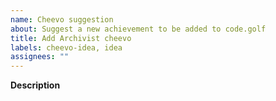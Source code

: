 ```yaml
---
name: Cheevo suggestion
about: Suggest a new achievement to be added to code.golf
title: Add Archivist cheevo
labels: cheevo-idea, idea
assignees: ""
---
```


**Description**